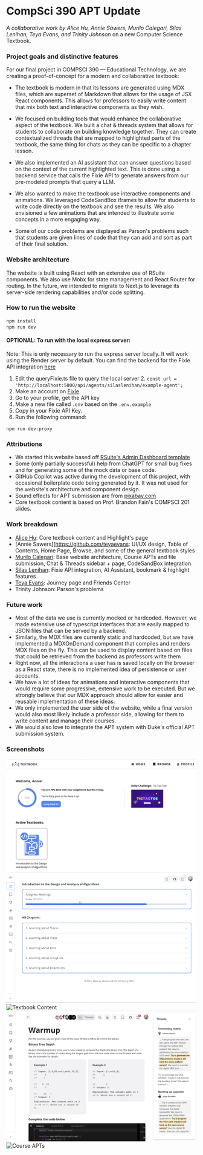 # CompSci 390 APT Update

_A collaborative work by Alice Hu, Annie Sawers, Murilo Calegari, Silas Lenihan, Teya Evans, and Trinity Johnson_ on a new Computer Science Textbook.

### Project goals and distinctive features

For our final project in COMPSCI 390 — Educational Technology,
we are creating a proof-of-concept for a modern and collaborative textbook:

* The textbook is modern in that its lessons are generated using
MDX files, which are superset of Markdown that allows for the
usage of JSX React components. This allows for professors to easily
write content that mix both text and interactive components as they wish.

* We focused on building tools that would enhance the collaborative
aspect of the textbook. We built a chat & threads system that allows
for students to collaborate on building knowledge together.
They can create contextualized threads that are mapped
to highlighted parts of the textbook, the same thing for chats as they can be specific
to a chapter lesson.

* We also implemented an AI assistant that can answer questions based on the context
of the current highlighted text. This is done using a backend service that calls
the Fixie API to generate answers from our pre-modeled prompts that query a LLM.

* We also wanted to make the textbook use interactive components and animations.
We leveraged CodeSandBox iframes to allow for students to write code directly
on the textbook and see the results. We also envisioned a few animations that
are intended to illustrate some concepts in a more engaging way.

* Some of our code problems are displayed as Parson's problems such that students
are given lines of code that they can add and sort as part of their final solution.

### Website architecture

The website is built using React with an extensive use of RSuite components.
We also use Mobx for state management and React Router for routing. In the future,
we intended to migrate to Next.js to leverage its server-side rendering capabilities
and/or code splitting.

### How to run the website

```
npm install
npm run dev
```

#### OPTIONAL: To run with the local express server:

Note: This is only necessary to run the express server locally.
It will work using the Render server by default.
You can find the backend for the Fixie API integration [here](https://github.com/silaslenihan/online-textbook-backend)

1. Edit the queryFixie.ts file to query the local server
   2. ```const url = 'http://localhost:5000/api/agents/silaslenihan/example-agent';```
2. Make an account on [Fixie](app.fixie.ai)
3. Go to your profile, get the API key
4. Make a new file called `.env` based on the `.env.example`
5. Copy in your Fixie API Key.
6. Run the following command:

```
npm run dev:proxy
```

### Attributions

* We started this website based off [RSuite's Admin Dashboard template](https://github.com/rsuite/rsuite-admin-template)
* Some (only partially successful) help from ChatGPT for small bug fixes and for generating some of the mock data or base code.
* GitHub Copilot was active during the development of this project, with occasional boilerplate code being generated by it.
It was not used for the website's architecture and component design.
* Sound effects for APT submission are from [pixabay.com](https://pixabay.com/sound-effects/)
* Core textbook content is based on Prof. Brandon Fain's COMPSCI 201 slides.

### Work breakdown

* [Alice Hu](https://github.com/aliceyuhehu): Core textbook content and Highlight's page
* [Annie Sawers](https://github.com/teyaevans: UI/UX design, Table of Contents, Home Page, Browse, and some of the general textbook styles
* [Murilo Calegari](https://github.com/MuriloCalegari): Base website architecture, Course APTs and file submission, Chat & Threads sidebar + page, CodeSandBox integration
* [Silas Lenihan](https://github.com/silaslenihan): Fixie API integration, AI Assistant, bookmark & highlight features
* [Teya Evans](https://github.com/teyaevans): Journey page and Friends Center
* Trinity Johnson: Parson's problems

### Future work

* Most of the data we use is currently mocked or hardcoded.
However, we made extensive use of typescript interfaces that are easily
mapped to JSON files that can be served by a backend.
* Similarly, the MDX files are currently static and hardcoded,
but we have implemented a MDXOnDemand component that compiles
and renders MDX files on the fly. This can be used to display content
based on files that could be retrieved from the backend as professors
write them
* Right now, all the interactions a user has is saved locally on the browser 
as a React state, there is no implemented idea of persistence or user accounts.
* We have a lot of ideas for animations and interactive components that
would require some progressive, extensive work to be executed.
But we strongly believe that our MDX approach should allow for easier
and reusable implementation of these ideas.
* We only implemented the user side of the website,
while a final version would also most likely include a professor side,
allowing for them to write content and manage their courses.
* We would also love to integrate the APT system with Duke's official
APT submission system.

### Screenshots

![Home Page](./images/1_home_page.png)
![Table of Contents](./images/2_table_of_contents.gif)
![Textbook Content](./images/3_textbook_content.gif)
![Textbook content threads](./images/4_textbook_content_threads.png)
![Course APTs](./images/5_course_apts.gif)
